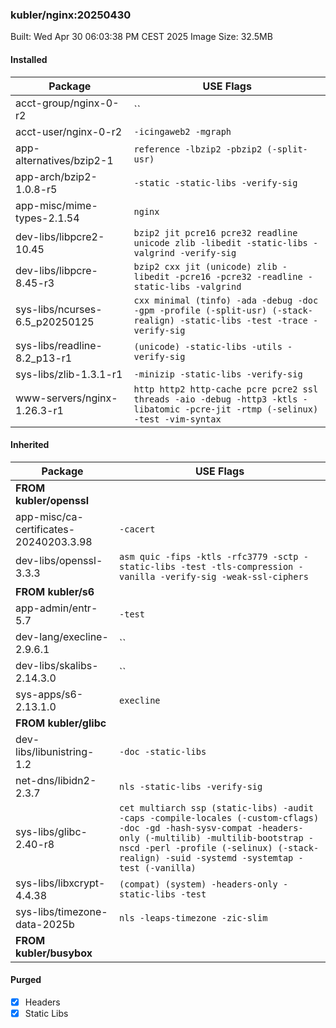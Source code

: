 ### kubler/nginx:20250430

Built: Wed Apr 30 06:03:38 PM CEST 2025
Image Size: 32.5MB

#### Installed
Package | USE Flags
--------|----------
acct-group/nginx-0-r2 | ``
acct-user/nginx-0-r2 | `-icingaweb2 -mgraph`
app-alternatives/bzip2-1 | `reference -lbzip2 -pbzip2 (-split-usr)`
app-arch/bzip2-1.0.8-r5 | `-static -static-libs -verify-sig`
app-misc/mime-types-2.1.54 | `nginx`
dev-libs/libpcre2-10.45 | `bzip2 jit pcre16 pcre32 readline unicode zlib -libedit -static-libs -valgrind -verify-sig`
dev-libs/libpcre-8.45-r3 | `bzip2 cxx jit (unicode) zlib -libedit -pcre16 -pcre32 -readline -static-libs -valgrind`
sys-libs/ncurses-6.5_p20250125 | `cxx minimal (tinfo) -ada -debug -doc -gpm -profile (-split-usr) (-stack-realign) -static-libs -test -trace -verify-sig`
sys-libs/readline-8.2_p13-r1 | `(unicode) -static-libs -utils -verify-sig`
sys-libs/zlib-1.3.1-r1 | `-minizip -static-libs -verify-sig`
www-servers/nginx-1.26.3-r1 | `http http2 http-cache pcre pcre2 ssl threads -aio -debug -http3 -ktls -libatomic -pcre-jit -rtmp (-selinux) -test -vim-syntax`
#### Inherited
Package | USE Flags
--------|----------
**FROM kubler/openssl** |
app-misc/ca-certificates-20240203.3.98 | `-cacert`
dev-libs/openssl-3.3.3 | `asm quic -fips -ktls -rfc3779 -sctp -static-libs -test -tls-compression -vanilla -verify-sig -weak-ssl-ciphers`
**FROM kubler/s6** |
app-admin/entr-5.7 | `-test`
dev-lang/execline-2.9.6.1 | ``
dev-libs/skalibs-2.14.3.0 | ``
sys-apps/s6-2.13.1.0 | `execline`
**FROM kubler/glibc** |
dev-libs/libunistring-1.2 | `-doc -static-libs`
net-dns/libidn2-2.3.7 | `nls -static-libs -verify-sig`
sys-libs/glibc-2.40-r8 | `cet multiarch ssp (static-libs) -audit -caps -compile-locales (-custom-cflags) -doc -gd -hash-sysv-compat -headers-only (-multilib) -multilib-bootstrap -nscd -perl -profile (-selinux) (-stack-realign) -suid -systemd -systemtap -test (-vanilla)`
sys-libs/libxcrypt-4.4.38 | `(compat) (system) -headers-only -static-libs -test`
sys-libs/timezone-data-2025b | `nls -leaps-timezone -zic-slim`
**FROM kubler/busybox** |
#### Purged
- [x] Headers
- [x] Static Libs
